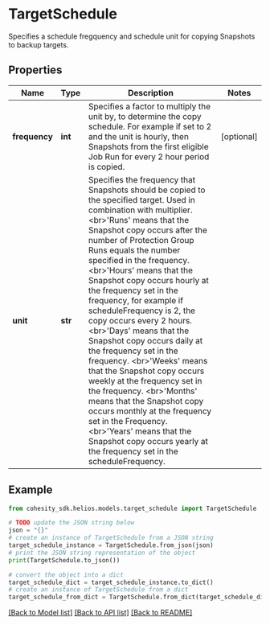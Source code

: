 # TargetSchedule

Specifies a schedule fregquency and schedule unit for copying Snapshots to backup targets.

## Properties

Name | Type | Description | Notes
------------ | ------------- | ------------- | -------------
**frequency** | **int** | Specifies a factor to multiply the unit by, to determine the copy schedule. For example if set to 2 and the unit is hourly, then Snapshots from the first eligible Job Run for every 2 hour period is copied. | [optional] 
**unit** | **str** | Specifies the frequency that Snapshots should be copied to the specified target. Used in combination with multiplier. &lt;br&gt;&#39;Runs&#39; means that the Snapshot copy occurs after the number of Protection Group Runs equals the number specified in the frequency. &lt;br&gt;&#39;Hours&#39; means that the Snapshot copy occurs hourly at the frequency set in the frequency, for example if scheduleFrequency is 2, the copy occurs every 2 hours. &lt;br&gt;&#39;Days&#39; means that the Snapshot copy occurs daily at the frequency set in the frequency. &lt;br&gt;&#39;Weeks&#39; means that the Snapshot copy occurs weekly at the frequency set in the frequency. &lt;br&gt;&#39;Months&#39; means that the Snapshot copy occurs monthly at the frequency set in the Frequency. &lt;br&gt;&#39;Years&#39; means that the Snapshot copy occurs yearly at the frequency set in the scheduleFrequency. | 

## Example

```python
from cohesity_sdk.helios.models.target_schedule import TargetSchedule

# TODO update the JSON string below
json = "{}"
# create an instance of TargetSchedule from a JSON string
target_schedule_instance = TargetSchedule.from_json(json)
# print the JSON string representation of the object
print(TargetSchedule.to_json())

# convert the object into a dict
target_schedule_dict = target_schedule_instance.to_dict()
# create an instance of TargetSchedule from a dict
target_schedule_from_dict = TargetSchedule.from_dict(target_schedule_dict)
```
[[Back to Model list]](../README.md#documentation-for-models) [[Back to API list]](../README.md#documentation-for-api-endpoints) [[Back to README]](../README.md)


